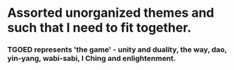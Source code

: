 # Assorted unorganized themes and such that I need to fit together.

### TGOED represents 'the game' - unity and duality, the way, dao, yin-yang, wabi-sabi, I Ching and enlightenment.
